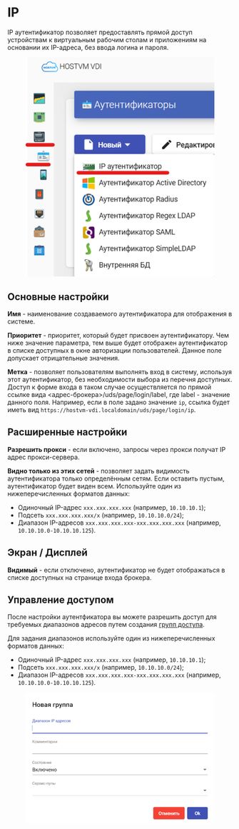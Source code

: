 # IP

IP аутентификатор позволяет предоставлять прямой доступ устройствам к виртуальным рабочим столам и приложениям на основании их IP-адреса, без ввода логина и пароля.

<figure><img src="../../../.gitbook/assets/IP authC.png" alt=""><figcaption></figcaption></figure>

## Основные настройки <a href="#main" id="main"></a>

**Имя** - наименование создаваемого аутентификатора для отображения в системе.

**Приоритет** - приоритет, который будет присвоен аутентификатору. Чем ниже значение параметра, тем выше будет отображен аутентификатор в списке доступных в окне авторизации пользователей. Данное поле допускает отрицательные значения.

**Метка** - позволяет пользователям выполнять вход в систему, используя этот аутентификатор, без необходимости выбора из перечня доступных. Доступ к форме входа в таком случае осуществляется по прямой ссылке вида <адрес-брокера>/uds/page/login/label, где label - значение данного поля. Например, если в поле задано значение `ip`, ссылка будет иметь вид `https://hostvm-vdi.localdomain/uds/page/login/ip`.

## Расширенные настройки <a href="#advanced" id="advanced"></a>

**Разрешить прокси** - если включено, запросы через прокси получат IP адрес прокси-сервера.

**Видно только из этих сетей** - позволяет задать видимость аутентификатора только определённым сетям. Если оставить пустым, аутентификатор будет виден всем. Используйте один из нижеперечисленных форматов данных:

* Одиночный IP-адрес `xxx.xxx.xxx.xxx` (например, `10.10.10.1`);
* Подсеть `xxx.xxx.xxx.xxx/x` (например, `10.10.10.0/24`);
* Диапазон IP-адресов `xxx.xxx.xxx.xxx-xxx.xxx.xxx.xxx` (например, `10.10.10.0-10.10.10.125`).

## Экран / Дисплей <a href="#display" id="display"></a>

**Видимый** - если отключено, аутентификатор не будет отображаться в списке доступных на странице входа  брокера.

## Управление доступом <a href="#access" id="access"></a>

После настройки аутентфикатора вы можете разрешить доступ для требуемых диапазонов адресов путем создания [групп доступа](./#users-and-groups).

Для задания диапазонов используйте один из нижеперечисленных форматов данных:

* Одиночный IP-адрес `xxx.xxx.xxx.xxx` (например, `10.10.10.1`);
* Подсеть `xxx.xxx.xxx.xxx/x` (например, `10.10.10.0/24`);
* Диапазон IP-адресов `xxx.xxx.xxx.xxx-xxx.xxx.xxx.xxx` (например, `10.10.10.0-10.10.10.125`).

<figure><img src="../../../.gitbook/assets/IP authG.png" alt=""><figcaption></figcaption></figure>

